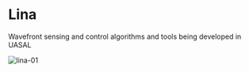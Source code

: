 # Lina
Wavefront sensing and control algorithms and tools being developed in UASAL

![lina-01](https://user-images.githubusercontent.com/81450894/234684558-71d85349-5bb3-457b-80da-225a37dbd92e.png)

